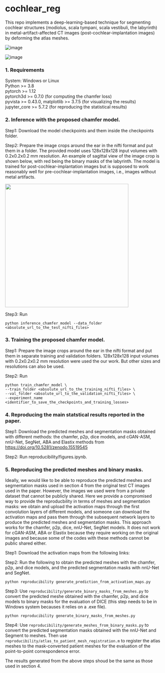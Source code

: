 # cochlear_reg

This repo implements a deep-learning-based technique for segmenting cochlear structures (modiolus, scala tympani, scala vestibuli, the labyrinth) in metal-artifact-affected CT images (post-cochlear-implantation images) by deforming the atlas meshes.

![image](https://github.com/user-attachments/assets/3f15ba4a-7c80-4fa0-b255-b660d9ef8fed)

![image](https://github.com/user-attachments/assets/2c474172-63ea-4599-92dd-08c142564f85)


### 1. Requirements
System: Windows or Linux\
Python >= 3.8\
pytorch >= 1.12\
pytorch3d >= 0.7.0 (for computing the chamfer loss)\
pyvista >= 0.43.0, matplotlib >= 3.7.5 (for visualizing the results)\
jupyter_core >= 5.7.2 (for reproducing the statistical results)

### 2. Inference with the proposed chamfer model.

Step1: Download the model checkpoints and them inside the checkpoints folder.

Step2: Prepare the image crops around the ear in the nifti format and put them in a folder. The provided model uses 128x128x128 input volumes with 0.2x0.2x0.2 mm resolution. An example of sagittal view of the image crop is shown below, with red being the binary masks of the labyrinth. The model is trained for post-cochlear-implantation images but is supposed to work reasonably well for pre-cochlear-implantation images, i.e., images without metal artifacts.

<img src="https://github.com/user-attachments/assets/01855ae1-c85d-4a79-b4ce-7520f4372a00" width="400">

Step3: Run 
```
python inference_chamfer_model --data_folder <absolute_url_to_the_test_nifti_files>
```

### 3. Training the proposed chamfer model.

Step1: Prepare the image crops around the ear in the nifti format and put them in separate training and validation folders. 128x128x128 input volumes with 0.2x0.2x0.2 mm resolution were used the our work. But other sizes and resolutions can also be used.

Step2: Run 
```
python train_chamfer_model \
--train_folder <absolute_url_to_the_training_nifti_files> \
--val_folder <absolute_url_to_the_validation_nifti_files> \
--experiment_name <identifier_to_save_the_checkpoints_and_training_losses>
```

### 4. Reproducing the main statstical results reported in the paper.

Step1: Download the predicted meshes and segmentation masks obtained with different methods: the chamfer, p2p, dice models, and cGAN-ASM, nnU-Net, SegNet, ABA and Elastix methods from https://doi.org/10.5281/zenodo.15519545

Step2: Run reproducibility/figures.ipynb.

### 5. Reproducing the predicted meshes and binary masks.

Ideally, we would like to be able to reproduce the predicted meshes and segmentation masks used in section 4 from the original test CT images used in the paper. However, the images we used were from a private dataset that cannot be publicly shared. Here we provide a compromised way to provide the reproducbility in terms of meshes and segmentation masks: we obtain and upload the activation maps through the first convolution layers of different models, and someone can download the 
activation maps and pass them through the subsequent network layers to produce the predicted meshes and segmentation masks. This approach works for the chamfer, p2p, dice, nnU-Net, SegNet models. It does not work for cGAN-ASM, ABA or Elastix because they require working on the original images and because some of the codes with these methods cannot be public shared either.

Step1: Download the activation maps from the following links:

Step2: Run the following to obtain the predicted meshes with the chamfer, p2p, and dice models, and the predicted segmentation masks with nnU-Net and SegNet.
```
python reproducibility generate_prediction_from_activation_maps.py
```
Step3: Use ```reproducibility/generate_binary_masks_from_meshes.py``` to convert the predicted meshe obtained with the chamfer, p2p, and dice models to binary masks for the evaluation of DICE (this step needs to be in Windows system becauses it relies on a .exe file).
```
python reproducibility generate_binary_masks_from_meshes.py
```
Step4: Use ```reproducibility/generate_meshes_from_binary_masks.py``` to convert the predicted segmentation masks obtained with the nnU-Net and Segment to meshes. Then use ```reproducibility/atlas_to_patient_mesh_registration.m``` to register the atlas meshes to the mask-converted patient meshes for the evaluation of the point-to-point correspondence error.

The results generated from the above steps shoud be the same as those used in section 4.

